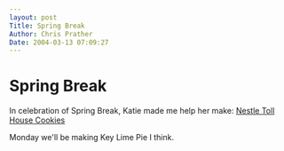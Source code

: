 ```yaml
---
layout: post
Title: Spring Break  
Author: Chris Prather
Date: 2004-03-13 07:09:27
---
```


# Spring Break
In celebration of Spring Break, Katie made me help her make: <a title="Nestle Toll House Cookie Recipe" href="http://www.well.com/user/vard/cookierecipe.html">Nestle Toll House Cookies</a>

Monday we'll be making Key Lime Pie I think.
